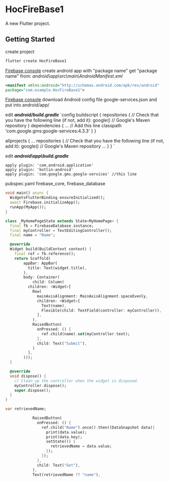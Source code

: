 # HocFireBase1

A new Flutter project.

## Getting Started

create project
```cmd
flutter create HocFireBase1
```

[Firebase console](https://console.firebase.google.com/) create android app with "package name"
get "package name" from:
*android\app\src\main\AndroidManifest.xml*
```xml
<manifest xmlns:android="http://schemas.android.com/apk/res/android"
package="com.example.HocFireBase1">
```


[Firebase console](https://console.firebase.google.com/) download Android config file google-services.json and put into
android/app/


edit
***android/build.gradle***
`config
buildscript {
  repositories {
    // Check that you have the following line (if not, add it):
    google()  // Google's Maven repository
  }
  dependencies {
    ...
    // Add this line
    classpath 'com.google.gms:google-services:4.3.3'
  }
}

allprojects {
  ...
  repositories {
    // Check that you have the following line (if not, add it):
    google()  // Google's Maven repository
    ...
  }
}
`




edit
***android\app\build.gradle***
```config
apply plugin: 'com.android.application'
apply plugin: 'kotlin-android'
apply plugin: 'com.google.gms.google-services' //this line
```


pubspec.yaml
  firebase_core, firebase_database
  

```dart  
void main() async {
  WidgetsFlutterBinding.ensureInitialized();
  await Firebase.initializeApp();
  runApp(MyApp());
}
```


```dart
class _MyHomePageState extends State<MyHomePage> {
  final fb = FirebaseDatabase.instance;
  final myController = TextEditingController();
  final name = "Name";

  @override
  Widget build(BuildContext context) {
    final ref = fb.reference();
    return Scaffold(
        appBar: AppBar(
          title: Text(widget.title),
        ),
        body: Container(
            child: Column(
          children: <Widget>[
            Row(
              mainAxisAlignment: MainAxisAlignment.spaceEvenly,
              children: <Widget>[
                Text(name),
                Flexible(child: TextField(controller: myController)),
              ],
            ),
            RaisedButton(
              onPressed: () {
                ref.child(name).set(myController.text);
              },
              child: Text("Submit"),
            )
          ],
        )));
  }

  @override
  void dispose() {
    // Clean up the controller when the widget is disposed.
    myController.dispose();
    super.dispose();
  }
}
```


```dart
var retrievedName;          

            RaisedButton(
              onPressed: () {
                ref.child("Name").once().then((DataSnapshot data){
                  print(data.value);
                  print(data.key);
                  setState(() {
                    retrievedName = data.value;
                  });
                });
              },
              child: Text("Get"),
            ),
            Text(retrievedName ?? "name"),
```










